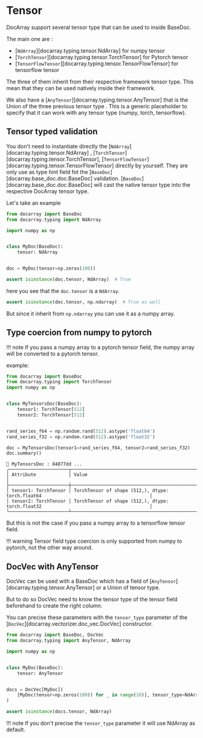 # Tensor



DocArray support several tensor type that can be used to inside BaseDoc. 

The main one are : 
- [`NdArray`][docarray.typing.tensor.NdArray] for numpy tensor
- [`TorchTensor`][docarray.typing.tensor.TorchTensor] for Pytorch tensor
- [`TensorFlowTensor`][docarray.typing.tensor.TensorFlowTensor] for tensorflow tensor

The three of them inherit from their respective framework tensor type. This mean that they can be used natively inside their framework.

We also have a [`AnyTensor`][docarray.typing.tensor.AnyTensor] that is the Union of the three previous tensor type . 
This is a generic placeholder to specify that it can work with any tensor type (numpy, torch, tensorflow).

## Tensor typed validation

You don't need to instantiate directly the  [`NdArray`][docarray.typing.tensor.NdArray] , [`TorchTensor`][docarray.typing.tensor.TorchTensor], [`TensorFlowTensor`][docarray.typing.tensor.TensorFlowTensor] directly by yourself. They are only use as type hint field fot the [`BaseDoc`][docarray.base_doc.doc.BaseDoc] validation.
[`BaseDoc`][docarray.base_doc.doc.BaseDoc] will cast the native tensor type into the respective DocArray tensor type.

Let's take an example 

```python
from docarray import BaseDoc
from docarray.typing import NdArray

import numpy as np


class MyDoc(BaseDoc):
    tensor: NdArray


doc = MyDoc(tensor=np.zeros(100))

assert isinstance(doc.tensor, NdArray)  # True
``` 
here you see that the `doc.tensor` is a `NdArray`. 

```python
assert isinstance(doc.tensor, np.ndarray)  # True as well
``` 

But since it inherit from `np.ndarray` you can use it as a numpy array.

## Type coercion from numpy to pytorch 

!!! note
    If you pass a numpy array to a pytorch tensor field, the numpy array will be converted to a pytorch tensor. 


example:


```python
from docarray import BaseDoc
from docarray.typing import TorchTensor
import numpy as np


class MyTensorsDoc(BaseDoc):
    tensor1: TorchTensor[512]
    tensor2: TorchTensor[512]


rand_series_f64 = np.random.rand(512).astype('float64')
rand_series_f32 = np.random.rand(512).astype('float32')

doc = MyTensorsDoc(tensor1=rand_series_f64, tensor2=rand_series_f32)
doc.summary()
```

```
📄 MyTensorsDoc : 84877dd ...
╭──────────────────────┬──────────────────────────────────────────────────────────────────────────────────────────╮
│ Attribute            │ Value                                                                                    │
├──────────────────────┼──────────────────────────────────────────────────────────────────────────────────────────┤
│ tensor1: TorchTensor │ TorchTensor of shape (512,), dtype: torch.float64                                        │
│ tensor2: TorchTensor │ TorchTensor of shape (512,), dtype: torch.float32                                        │
╰──────────────────────┴──────────────────────────────────────────────────────────────────────────────────────────╯
```


But this is not the case if you pass a numpy array to a tensorflow tensor field. 

!!! warning 
    Tensor field type coercion is only supported from numpy to pytorch, not the other way around.


## DocVec with AnyTensor

DocVec can be used with a BaseDoc which has a field of [`AnyTensor`][docarray.typing.tensor.AnyTensor] or a Union of tensor type. 

 But to do so DocVec need to know the tensor type of the tensor field beforehand to create the right column.
 
You can precise these parameters with the `tensor_type` parameter of the [`DocVec`][docarray.vectorizer.doc_vec.DocVec] constructor.

```python
from docarray import BaseDoc, DocVec
from docarray.typing import AnyTensor, NdArray

import numpy as np


class MyDoc(BaseDoc):
    tensor: AnyTensor


docs = DocVec[MyDoc](
    [MyDoc(tensor=np.zeros(100)) for _ in range(10)], tensor_type=NdArray
)

assert isinstance(docs.tensor, NdArray)
```

!!! note
    If you don't precise the `tensor_type` parameter it will use NdArray as default.

